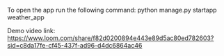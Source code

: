 To open the app run the following command:
python manage.py startapp weather_app

Demo video link:
https://www.loom.com/share/f82d0200894e443e89d5ac80ed782603?sid=c8da17fe-cf45-437f-ad96-d4dc6864ac46